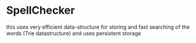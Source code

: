 # SpellChecker
this uses very efficient data-structure for storing and fast searching of the words (Trie datastructure) and uses persistent storage
